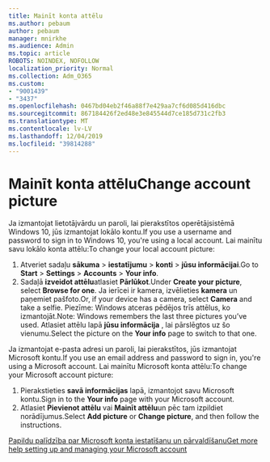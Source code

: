 ```yaml
---
title: Mainīt konta attēlu
ms.author: pebaum
author: pebaum
manager: mnirkhe
ms.audience: Admin
ms.topic: article
ROBOTS: NOINDEX, NOFOLLOW
localization_priority: Normal
ms.collection: Adm_O365
ms.custom:
- "9001439"
- "3437"
ms.openlocfilehash: 0467bd04eb2f46a88f7e429aa7cf6d085d416dbc
ms.sourcegitcommit: 867184426f2ed48e3e845544d7ce185d731c2fb3
ms.translationtype: MT
ms.contentlocale: lv-LV
ms.lasthandoff: 12/04/2019
ms.locfileid: "39814288"
---
```

# <a name="change-account-picture"></a><span data-ttu-id="79263-102">Mainīt konta attēlu</span><span class="sxs-lookup"><span data-stu-id="79263-102">Change account picture</span></span>

<span data-ttu-id="79263-103">Ja izmantojat lietotājvārdu un paroli, lai pierakstītos operētājsistēmā Windows 10, jūs izmantojat lokālo kontu.</span><span class="sxs-lookup"><span data-stu-id="79263-103">If you use a username and password to sign in to Windows 10, you're using a local account.</span></span> <span data-ttu-id="79263-104">Lai mainītu savu lokālo konta attēlu:</span><span class="sxs-lookup"><span data-stu-id="79263-104">To change your local account picture:</span></span>

1. <span data-ttu-id="79263-105">Atveriet sadaļu **sākuma** > **iestatījumu** > **konti** > **jūsu informācijai**.</span><span class="sxs-lookup"><span data-stu-id="79263-105">Go to **Start** > **Settings** > **Accounts** > **Your info**.</span></span>
2. <span data-ttu-id="79263-106">Sadaļā **izveidot attēlu**atlasiet **Pārlūkot**.</span><span class="sxs-lookup"><span data-stu-id="79263-106">Under **Create your picture**, select **Browse for one**.</span></span> <span data-ttu-id="79263-107">Ja ierīcei ir kamera, izvēlieties **kamera** un paņemiet pašfoto.</span><span class="sxs-lookup"><span data-stu-id="79263-107">Or, if your device has a camera, select **Camera** and take a selfie.</span></span> 
    <span data-ttu-id="79263-108">Piezīme: Windows atceras pēdējos trīs attēlus, ko izmantojāt.</span><span class="sxs-lookup"><span data-stu-id="79263-108">Note: Windows remembers the last three pictures you’ve used.</span></span> <span data-ttu-id="79263-109">Atlasiet attēlu lapā **jūsu informācija** , lai pārslēgtos uz šo vienumu.</span><span class="sxs-lookup"><span data-stu-id="79263-109">Select the picture on the **Your info** page to switch to that one.</span></span>

<span data-ttu-id="79263-110">Ja izmantojat e-pasta adresi un paroli, lai pierakstītos, jūs izmantojat Microsoft kontu.</span><span class="sxs-lookup"><span data-stu-id="79263-110">If you use an email address and password to sign in, you're using a Microsoft account.</span></span> <span data-ttu-id="79263-111">Lai mainītu Microsoft konta attēlu:</span><span class="sxs-lookup"><span data-stu-id="79263-111">To change your Microsoft account picture:</span></span>

1. <span data-ttu-id="79263-112">Pierakstieties **savā informācijas** lapā, izmantojot savu Microsoft kontu.</span><span class="sxs-lookup"><span data-stu-id="79263-112">Sign in to the **Your info** page with your Microsoft account.</span></span>
2. <span data-ttu-id="79263-113">Atlasiet **Pievienot attēlu** vai **Mainīt attēlu**un pēc tam izpildiet norādījumus.</span><span class="sxs-lookup"><span data-stu-id="79263-113">Select **Add picture** or **Change picture**, and then follow the instructions.</span></span>

[<span data-ttu-id="79263-114">Papildu palīdzība par Microsoft konta iestatīšanu un pārvaldīšanu</span><span class="sxs-lookup"><span data-stu-id="79263-114">Get more help setting up and managing your Microsoft account</span></span>](https://support.microsoft.com/products/microsoft-account?category=manage-account)